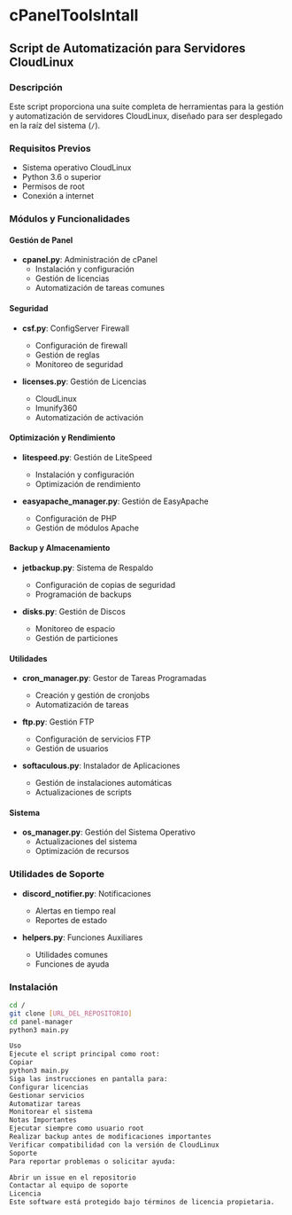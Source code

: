 # cPanelToolsIntall
## Script de Automatización para Servidores CloudLinux

### Descripción
Este script proporciona una suite completa de herramientas para la gestión y automatización de servidores CloudLinux, diseñado para ser desplegado en la raíz del sistema (`/`).

### Requisitos Previos
- Sistema operativo CloudLinux
- Python 3.6 o superior
- Permisos de root
- Conexión a internet

### Módulos y Funcionalidades

#### Gestión de Panel
- **cpanel.py**: Administración de cPanel
  - Instalación y configuración
  - Gestión de licencias
  - Automatización de tareas comunes

#### Seguridad
- **csf.py**: ConfigServer Firewall
  - Configuración de firewall
  - Gestión de reglas
  - Monitoreo de seguridad

- **licenses.py**: Gestión de Licencias
  - CloudLinux
  - Imunify360
  - Automatización de activación

#### Optimización y Rendimiento
- **litespeed.py**: Gestión de LiteSpeed
  - Instalación y configuración
  - Optimización de rendimiento

- **easyapache_manager.py**: Gestión de EasyApache
  - Configuración de PHP
  - Gestión de módulos Apache

#### Backup y Almacenamiento
- **jetbackup.py**: Sistema de Respaldo
  - Configuración de copias de seguridad
  - Programación de backups

- **disks.py**: Gestión de Discos
  - Monitoreo de espacio
  - Gestión de particiones

#### Utilidades
- **cron_manager.py**: Gestor de Tareas Programadas
  - Creación y gestión de cronjobs
  - Automatización de tareas

- **ftp.py**: Gestión FTP
  - Configuración de servicios FTP
  - Gestión de usuarios

- **softaculous.py**: Instalador de Aplicaciones
  - Gestión de instalaciones automáticas
  - Actualizaciones de scripts

#### Sistema
- **os_manager.py**: Gestión del Sistema Operativo
  - Actualizaciones del sistema
  - Optimización de recursos

### Utilidades de Soporte
- **discord_notifier.py**: Notificaciones
  - Alertas en tiempo real
  - Reportes de estado

- **helpers.py**: Funciones Auxiliares
  - Utilidades comunes
  - Funciones de ayuda

### Instalación
```bash
cd /
git clone [URL_DEL_REPOSITORIO]
cd panel-manager
python3 main.py

Uso
Ejecute el script principal como root:
Copiar
python3 main.py
Siga las instrucciones en pantalla para:
Configurar licencias
Gestionar servicios
Automatizar tareas
Monitorear el sistema
Notas Importantes
Ejecutar siempre como usuario root
Realizar backup antes de modificaciones importantes
Verificar compatibilidad con la versión de CloudLinux
Soporte
Para reportar problemas o solicitar ayuda:

Abrir un issue en el repositorio
Contactar al equipo de soporte
Licencia
Este software está protegido bajo términos de licencia propietaria.

